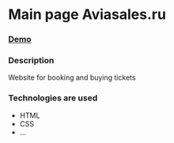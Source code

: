 # Main page Aviasales.ru

### [Demo](https://ruchkovlad.github.io/aviato/src/index.html)

### Description

Website for booking and buying tickets

### Technologies are used

- HTML
- CSS
- ...
